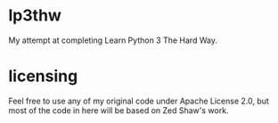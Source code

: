 # lp3thw
My attempt at completing Learn Python 3 The Hard Way.

# licensing
Feel free to use any of my original code under Apache License 2.0, but most of the code in here will be based on Zed Shaw's work.

